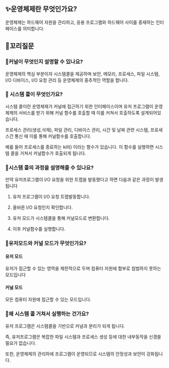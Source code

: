 ## ✨운영체제란 무엇인가요?

운영체제는 하드웨어 자원을 관리하고, 응용 프로그램와 하드웨어 사이를 중재하는 인터페이스를 의미합니다.

## 🔁꼬리질문

### 🤔커널이 무엇인지 설명할 수 있나요?

운영체제의 핵심 부분이자 시스템콜을 제공하며 보안, 메모리, 프로세스, 파일 시스템, I/O 디바이스, I/O 요청 관리 등 운영체제의 중추적인 역할을 합니다.

### 🤔 시스템 콜이 무엇인가요?

시스템 콜이란 운영체제가 커널에 접근하기 위한 인터페이스이며 유저 프로그램이 운영체제의 서비스를 받기 위해 커널 함수를 호출할 때 이를 커쳐서 호출하도록 설계되어있습니다.

프로세스 관리(생성,삭제), 파일 관리, 디바이스 관리, 시간 및 날짜 관련 시스템, 프로세스간 통신 때 이를 통해 커널함수를 호출합니다.

예를 들어 프로세스를 종료하는 kill() 이라는 함수가 있습니다. 이 함수를 실행하면 시스템 콜을 거쳐서 커널함수가 호출되게 됩니다.

### 🤔시스템 콜의 과정을 설명해줄 수 있나요?

만약 유저프로그램이 I/O 요청을 위한 트랩을 발동했다고 하면 다음과 같은 과정이 발생됩니다

1. 유저 프로그램이 I/O 요청 트랩발동합니다.

2. 올바른 I/O 요청인지 확인합니다.

3. 유저 모드가 시스템콜을 통해 커널모드로 변환합니다.

4. 이후 커널함수를 실행합니다.

### 🤔유저모드와 커널 모드가 무엇인가요?

#### 유저 모드

유저가 접근할 수 있는 영역을 제한적으로 두며 컴퓨터 자원에 함부로 침범하지 못하는 모드입니다

#### 커널 모드

모든 컴퓨터 자원에 접근할 수 있는 모드입니다.

### 🤔왜 시스템 콜 거쳐서 실행하는 건가요?

유저 프로그램은 시스템콜을 기반으로 커널과 분리가 되게 됩니다.

즉, 유저프로그램은 복잡한 파일 시스템과 프로세스 생성 등에 대한 내부동작을 신경쓸 필요가 없습니다.

또한, 운영체제의 관리하에 프로그램이 운영되므로 시스템의 안정성과 보안이 강화됩니다.
